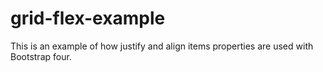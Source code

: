 # grid-flex-example
This is an example of how justify and align items properties are used with Bootstrap four. 
